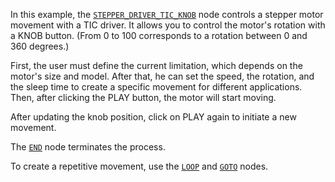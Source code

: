 <!--- Add SEO here --->

In this example, the [`STEPPER_DRIVER_TIC_KNOB`](https://github.com/flojoy-io/nodes/blob/main/INSTRUMENTS/STEPPER_MOTOR/STEPPER_DRIVER_TIC_KNOB/STEPPER_DRIVER_TIC_KNOB.py) node controls a stepper motor movement with a TIC driver. It allows you to control the motor's rotation with a KNOB button. (From 0 to 100 corresponds to a rotation between 0 and 360 degrees.)

First, the user must define the current limitation, which depends on the motor's size and model. After that, he can set the speed, the rotation, and the sleep time to create a specific movement for different applications. Then, after clicking the PLAY button, the motor will start moving.

After updating the knob position, click on PLAY again to initiate a new movement.

The [`END`](https://github.com/flojoy-io/nodes/blob/main/LOGIC_GATES/TERMINATORS/END/END.py) node terminates the process.

To create a repetitive movement, use the [`LOOP`](https://github.com/flojoy-io/nodes/blob/main/LOGIC_GATES/LOOPS/LOOP/LOOP.py) and [`GOTO`](https://github.com/flojoy-io/nodes/blob/main/LOGIC_GATES/LOOPS/GOTO/GOTO.py) nodes. 


